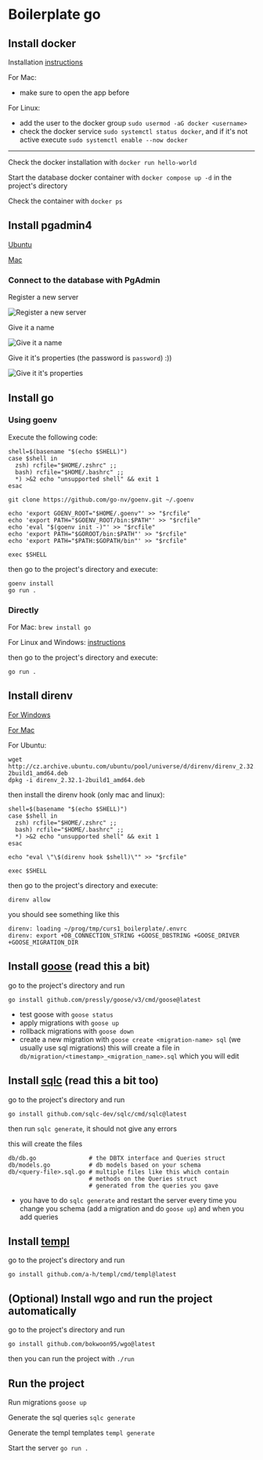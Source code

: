 # Boilerplate go

## Install docker

Installation [instructions](https://docs.docker.com/desktop/setup/install)

For Mac:
- make sure to open the app before 

For Linux:
- add the user to the docker group `sudo usermod -aG docker <username>`
- check the docker service `sudo systemctl status docker`, and if it's not active execute `sudo systemctl enable --now docker`

---

Check the docker installation with `docker run hello-world`

Start the database docker container with `docker compose up -d` in the project's directory

Check the container with `docker ps`

## Install pgadmin4

[Ubuntu](https://www.pgadmin.org/download/pgadmin-4-apt/)

[Mac](https://formulae.brew.sh/cask/pgadmin4)

### Connect to the database with PgAdmin

Register a new server

![ Register a new server ](readme/pgadmin_register_server.png)

Give it a name

![ Give it a name ](readme/pgadmin_register_server_name.png)

Give it it's properties (the password is `password`) :))

![ Give it it's properties ](readme/pgadmin_register_server_properties.png)

## Install go

### Using goenv

Execute the following code:
```
shell=$(basename "$(echo $SHELL)") 
case $shell in
  zsh) rcfile="$HOME/.zshrc" ;;
  bash) rcfile="$HOME/.bashrc" ;;
  *) >&2 echo "unsupported shell" && exit 1
esac

git clone https://github.com/go-nv/goenv.git ~/.goenv

echo 'export GOENV_ROOT="$HOME/.goenv"' >> "$rcfile"
echo 'export PATH="$GOENV_ROOT/bin:$PATH"' >> "$rcfile"
echo 'eval "$(goenv init -)"' >> "$rcfile"
echo 'export PATH="$GOROOT/bin:$PATH"' >> "$rcfile"
echo 'export PATH="$PATH:$GOPATH/bin"' >> "$rcfile"

exec $SHELL
```

then go to the project's directory and execute:
```
goenv install
go run .
```

### Directly

For Mac: `brew install go`

For Linux and Windows: [instructions](https://go.dev/doc/install#install)

then go to the project's directory and execute:
```
go run .
```

## Install direnv 

[For Windows]( https://gist.github.com/rmtuckerphx/4ace28c1605300462340ffa7b7001c6d )

[For Mac]( https://formulae.brew.sh/formula/direnv )

For Ubuntu:
```
wget http://cz.archive.ubuntu.com/ubuntu/pool/universe/d/direnv/direnv_2.32.1-2build1_amd64.deb
dpkg -i direnv_2.32.1-2build1_amd64.deb
```

then install the direnv hook (only mac and linux):
```
shell=$(basename "$(echo $SHELL)") 
case $shell in
  zsh) rcfile="$HOME/.zshrc" ;;
  bash) rcfile="$HOME/.bashrc" ;;
  *) >&2 echo "unsupported shell" && exit 1
esac

echo "eval \"\$(direnv hook $shell)\"" >> "$rcfile"

exec $SHELL
```

then go to the project's directory and execute:
```
direnv allow
```
you should see something like this
```
direnv: loading ~/prog/tmp/curs1_boilerplate/.envrc                    
direnv: export +DB_CONNECTION_STRING +GOOSE_DBSTRING +GOOSE_DRIVER +GOOSE_MIGRATION_DIR
```

## Install [goose](https://github.com/pressly/goose) (read this a bit)

go to the project's directory and run
```
go install github.com/pressly/goose/v3/cmd/goose@latest
```

- test goose with `goose status`
- apply migrations with `goose up`
- rollback migrations with `goose down`
- create a new migration with `goose create <migration-name> sql` (we usually use sql migrations)
  this will create a file in `db/migration/<timestamp>_<migration_name>.sql` which you will edit
  

## Install [sqlc](https://docs.sqlc.dev/en/latest) (read this a bit too)

go to the project's directory and run
```
go install github.com/sqlc-dev/sqlc/cmd/sqlc@latest
```

then run `sqlc generate`, it should not give any errors

this will create the files
```
db/db.go               # the DBTX interface and Queries struct
db/models.go           # db models based on your schema
db/<query-file>.sql.go # multiple files like this which contain 
                       # methods on the Queries struct
                       # generated from the queries you gave
```

- you have to do `sqlc generate` and restart the server every time
  you change you schema (add a migration and do `goose up`) and when you
  add queries

## Install [templ](https://templ.guide/)

go to the project's directory and run
```
go install github.com/a-h/templ/cmd/templ@latest
```

## (Optional) Install wgo and run the project automatically

go to the project's directory and run
```
go install github.com/bokwoon95/wgo@latest
```
then you can run the project with `./run`

## Run the project

Run migrations `goose up`

Generate the sql queries `sqlc generate`

Generate the templ templates `templ generate`

Start the server `go run .`
